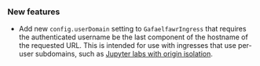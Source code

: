 ### New features

- Add new `config.userDomain` setting to `GafaelfawrIngress` that requires the authenticated username be the last component of the hostname of the requested URL. This is intended for use with ingresses that use per-user subdomains, such as [Jupyter labs with origin isolation](https://z2jh.jupyter.org/en/latest/administrator/security.html#jupyterhub-subdomains).
